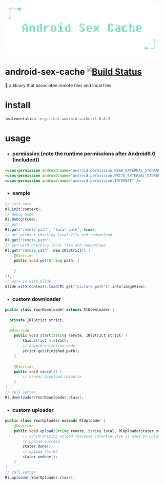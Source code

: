 # ![android-sex-cache](static/icon.png)

# android-sex-cache [![Build Status](https://travis-ci.org/dtboy1995/android-sex-cache.svg?branch=0.0.1)](https://travis-ci.org/dtboy1995/android-sex-cache)
:sunrise_over_mountains: a library that associated remote files and local files

# install
```gradle
implementation 'org.ithot.android.cache:rl:0.0.5'
```

# usage
- ### permission (note the runtime permissions after Android6.0 (included))
```xml
<uses-permission android:name="android.permission.READ_EXTERNAL_STORAGE" />
<uses-permission android:name="android.permission.WRITE_EXTERNAL_STORAGE" />
<uses-permission android:name="android.permission.INTERNET" />
```
- ### sample
```java
// init once
Rl.init(context);
// debug mode
Rl.debug(true);
// put
Rl.put("remote path", "local path", true);
// get without checking local file and redownload
Rl.get("remote path");
// get with checking local file and redownload
Rl.get("remote path", new IRlStrict() {
    @Override
    public void get(String path) {

    }
});
// work in with Glide
Glide.with(context).load(Rl.get("picture path")).into(imageView);
```

- ### custom downloader
```java
public class YourDownloader extends RlDownloader {

  private IRlStrict strict;

  @Override
    public void start(String remote, IRlStrict strict) {
        this.strict = strict;
        // asynchronization code
        strict.get(finished_path);
    }

    @Override
    public void cancel() {
        // cancel download resource
    }
}
// call setter
Rl.downloader(YourDownloader.class);
```

- ### custom uploader
```java
public class YourUploader extends RlUploader {
    @Override
    public void upload(String remote, String local, RlUploaderStater stater) {
        // synchronizing upload (because IntentService is used to upload files queue)
        // upload succeed
        stater.done();
        // upload failed
        stater.undone();
    }
}
// call setter
Rl.uploader(YourUploader.class);
```
